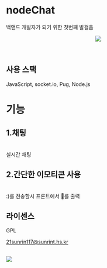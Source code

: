 # nodeChat
<p align="justify">
  백앤드 개발자가 되기 위한 첫번째 발걸음
</p>

<p align="center">

<img src="https://github.com/user-attachments/assets/ce20da24-cd64-416c-82af-cf0301234b7e">

</p>
<br>

## 사용 스택

JavaScript, socket.io, Pug, Node.js
<br>

# 기능
## 1.채팅
&nbsp; <br>
실시간 채팅

## 2.간단한 이모티콘 사용
<br>
:)를 전송할시 프론트에서 🙂를 출력

## 라이센스
GPL
<br>

21sunrin117@sunrint.hs.kr

<br>

<img src="https://github.com/user-attachments/assets/eab1148e-ea12-4754-92dc-a9d1e01da63c">
